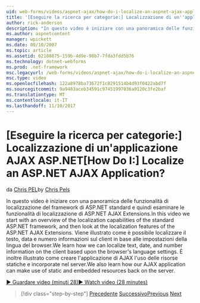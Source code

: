 ```yaml
---
uid: web-forms/videos/aspnet-ajax/how-do-i-localize-an-aspnet-ajax-application
title: '[Eseguire la ricerca per categorie:] Localizzazione di un''applicazione AJAX ASP.NET | Microsoft Docs'
author: rick-anderson
description: "In questo video è iniziare con una panoramica delle funzionalità di localizzazione del framework di ASP.NET standard e quindi esaminare le funzionalità di localizzazione del..."
ms.author: aspnetcontent
manager: wpickett
ms.date: 08/10/2007
ms.topic: article
ms.assetid: 62188875-159b-4d9e-98b7-7fda3fdd5b76
ms.technology: dotnet-webforms
ms.prod: .net-framework
msc.legacyurl: /web-forms/videos/aspnet-ajax/how-do-i-localize-an-aspnet-ajax-application
msc.type: video
ms.openlocfilehash: 122a8978ba73672f1c8291514b4d93f0422abd7f
ms.sourcegitcommit: 9a9483aceb34591c97451997036a9120c3fe2baf
ms.translationtype: MT
ms.contentlocale: it-IT
ms.lasthandoff: 11/10/2017
---
```

<a name="how-do-i-localize-an-aspnet-ajax-application"></a><span data-ttu-id="43081-104">[Eseguire la ricerca per categorie:] Localizzazione di un'applicazione AJAX ASP.NET</span><span class="sxs-lookup"><span data-stu-id="43081-104">[How Do I:] Localize an ASP.NET AJAX Application?</span></span>
====================
<span data-ttu-id="43081-105">da [Chris PEL](https://twitter.com/chrispels)</span><span class="sxs-lookup"><span data-stu-id="43081-105">by [Chris Pels](https://twitter.com/chrispels)</span></span>

<span data-ttu-id="43081-106">In questo video è iniziare con una panoramica delle funzionalità di localizzazione del framework di ASP.NET standard e quindi esaminare le funzionalità di localizzazione di ASP.NET AJAX Extensions.</span><span class="sxs-lookup"><span data-stu-id="43081-106">In this video we start with an overview of the localization capabilities of the standard ASP.NET framework, and then look at the localization features of the ASP.NET AJAX Extensions.</span></span> <span data-ttu-id="43081-107">Viene illustrato come è possibile localizzare il testo, data e numero informazioni sul client in base alle impostazioni della lingua del browser.</span><span class="sxs-lookup"><span data-stu-id="43081-107">We learn how we can localize text, date, and number information on the client based upon the browser's language settings.</span></span> <span data-ttu-id="43081-108">È inoltre illustrato come creare l'applicazione di AJAX l'uso delle risorse statiche e incorporate nel server.</span><span class="sxs-lookup"><span data-stu-id="43081-108">We also learn how our AJAX application can make use of static and embedded resources back on the server.</span></span>

[<span data-ttu-id="43081-109">&#9654; Guardare video (minuti 28)</span><span class="sxs-lookup"><span data-stu-id="43081-109">&#9654; Watch video (28 minutes)</span></span>](https://channel9.msdn.com/Blogs/ASP-NET-Site-Videos/how-do-i-localize-an-aspnet-ajax-application)

>[!div class="step-by-step"]
<span data-ttu-id="43081-110">[Precedente](how-do-i-implement-the-persistent-communications-pattern-with-the-updatepanel.md)
[Successivo](how-do-i-implement-the-persistent-communications-pattern-using-web-services.md)</span><span class="sxs-lookup"><span data-stu-id="43081-110">[Previous](how-do-i-implement-the-persistent-communications-pattern-with-the-updatepanel.md)
[Next](how-do-i-implement-the-persistent-communications-pattern-using-web-services.md)</span></span>
